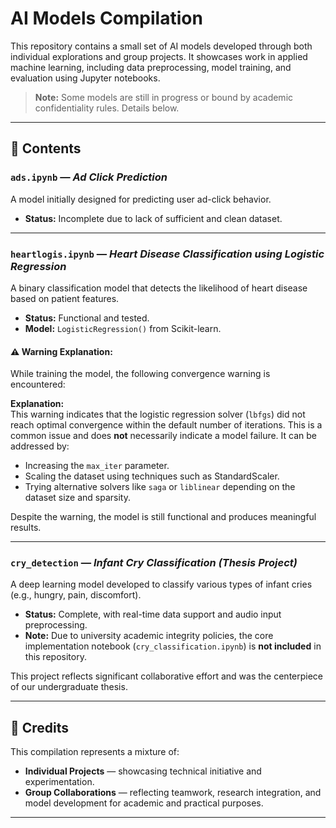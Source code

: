 # AI Models Compilation

This repository contains a small set of AI models developed through both individual explorations and group projects. It showcases work in applied machine learning, including data preprocessing, model training, and evaluation using Jupyter notebooks.

> **Note:** Some models are still in progress or bound by academic confidentiality rules. Details below.

---

## 📁 Contents

### `ads.ipynb` — *Ad Click Prediction*  
A model initially designed for predicting user ad-click behavior.  
- **Status:** Incomplete due to lack of sufficient and clean dataset.

---

### `heartlogis.ipynb` — *Heart Disease Classification using Logistic Regression*  
A binary classification model that detects the likelihood of heart disease based on patient features.  
- **Status:** Functional and tested.
- **Model:** `LogisticRegression()` from Scikit-learn.

#### ⚠️ Warning Explanation:
While training the model, the following convergence warning is encountered:


**Explanation:**  
This warning indicates that the logistic regression solver (`lbfgs`) did not reach optimal convergence within the default number of iterations. This is a common issue and does **not** necessarily indicate a model failure. It can be addressed by:
- Increasing the `max_iter` parameter.
- Scaling the dataset using techniques such as StandardScaler.
- Trying alternative solvers like `saga` or `liblinear` depending on the dataset size and sparsity.

Despite the warning, the model is still functional and produces meaningful results.

---

### `cry_detection` — *Infant Cry Classification (Thesis Project)*  
A deep learning model developed to classify various types of infant cries (e.g., hungry, pain, discomfort).  
- **Status:** Complete, with real-time data support and audio input preprocessing.
- **Note:** Due to university academic integrity policies, the core implementation notebook (`cry_classification.ipynb`) is **not included** in this repository.  

This project reflects significant collaborative effort and was the centerpiece of our undergraduate thesis.

---

## 👥 Credits

This compilation represents a mixture of:
- **Individual Projects** — showcasing technical initiative and experimentation.
- **Group Collaborations** — reflecting teamwork, research integration, and model development for academic and practical purposes.

---


